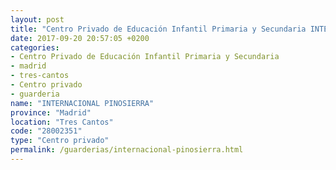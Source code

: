 ```yaml
---
layout: post
title: "Centro Privado de Educación Infantil Primaria y Secundaria INTERNACIONAL PINOSIERRA"
date: 2017-09-20 20:57:05 +0200
categories:
- Centro Privado de Educación Infantil Primaria y Secundaria
- madrid
- tres-cantos
- Centro privado
- guarderia
name: "INTERNACIONAL PINOSIERRA"
province: "Madrid"
location: "Tres Cantos"
code: "28002351"
type: "Centro privado"
permalink: /guarderias/internacional-pinosierra.html
---
```

